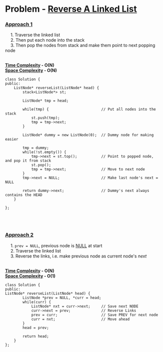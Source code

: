 <h1><b>Problem</b> - <a href="https://leetcode.com/problems/reverse-linked-list/">
Reverse A Linked List</a></h1>

<h3><b><u>Approach 1</u></b></h3>

&emsp; 1. Traverse the linked list <br/>
&emsp; 2. Then put each node into the stack <br/>
&emsp; 3. Then pop the nodes from stack and make them point to next popping node <br/>
<br/>

<b><u>Time Complexity</u> - O(N)</b> <br/>
<b><u>Space Complexity</u> - O(N)</b> <br/>

```
class Solution {
public:
    ListNode* reverseList(ListNode* head) {
        stack<ListNode*> st;

        ListNode* tmp = head;

        while(tmp) {                        // Put all nodes into the stack
            st.push(tmp);
            tmp = tmp->next;
        }

        ListNode* dummy = new ListNode(0);  // Dummy node for making easier

        tmp = dummy;
        while(!st.empty()) {
            tmp->next = st.top();           // Point to popped node, and pop it from stack
            st.pop();
            tmp = tmp->next;                // Move to next node
        }
        tmp->next = NULL;                   // Make last node's next = NULL

        return dummy->next;                 // Dummy's next always contains the HEAD
    }

};
```

<br/><br/>

<h3><b><u>Approach 2</u></b></h3>

&emsp; 1. `prev = NULL`, previous node is <u>NULL</u> at start<br/>
&emsp; 2. Traverse the linked list <br/>
&emsp; 3. Reverse the links, i.e. make previous node as current node's <i>next</i><br/>
<br/>

<b><u>Time Complexity</u> - O(N)</b> <br/>
<b><u>Space Complexity</u> - O(1)</b> <br/>

```
class Solution {
public:
ListNode* reverseList(ListNode* head) {
        ListNode *prev = NULL, *curr = head;
        while(curr) {
            ListNode* nxt = curr->next;     // Save next NODE
            curr->next = prev;              // Reverse Links
            prev = curr;                    // Save PREV for next node
            curr = nxt;                     // Move ahead
        }
        head = prev;

        return head;
    }
};

```
